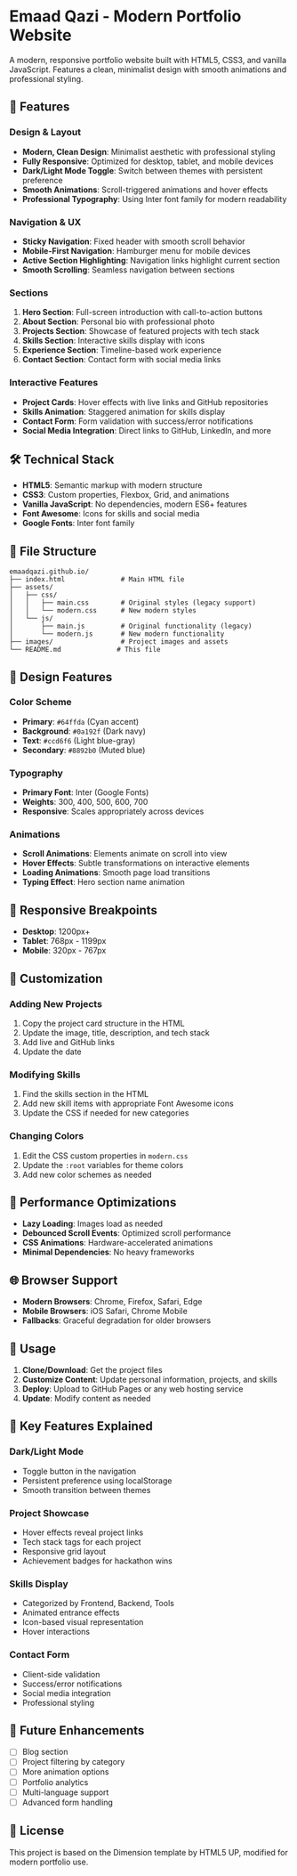 # Emaad Qazi - Modern Portfolio Website

A modern, responsive portfolio website built with HTML5, CSS3, and vanilla JavaScript. Features a clean, minimalist design with smooth animations and professional styling.

## 🚀 Features

### Design & Layout
- **Modern, Clean Design**: Minimalist aesthetic with professional styling
- **Fully Responsive**: Optimized for desktop, tablet, and mobile devices
- **Dark/Light Mode Toggle**: Switch between themes with persistent preference
- **Smooth Animations**: Scroll-triggered animations and hover effects
- **Professional Typography**: Using Inter font family for modern readability

### Navigation & UX
- **Sticky Navigation**: Fixed header with smooth scroll behavior
- **Mobile-First Navigation**: Hamburger menu for mobile devices
- **Active Section Highlighting**: Navigation links highlight current section
- **Smooth Scrolling**: Seamless navigation between sections

### Sections
1. **Hero Section**: Full-screen introduction with call-to-action buttons
2. **About Section**: Personal bio with professional photo
3. **Projects Section**: Showcase of featured projects with tech stack
4. **Skills Section**: Interactive skills display with icons
5. **Experience Section**: Timeline-based work experience
6. **Contact Section**: Contact form with social media links

### Interactive Features
- **Project Cards**: Hover effects with live links and GitHub repositories
- **Skills Animation**: Staggered animation for skills display
- **Contact Form**: Form validation with success/error notifications
- **Social Media Integration**: Direct links to GitHub, LinkedIn, and more

## 🛠️ Technical Stack

- **HTML5**: Semantic markup with modern structure
- **CSS3**: Custom properties, Flexbox, Grid, and animations
- **Vanilla JavaScript**: No dependencies, modern ES6+ features
- **Font Awesome**: Icons for skills and social media
- **Google Fonts**: Inter font family

## 📁 File Structure

```
emaadqazi.github.io/
├── index.html              # Main HTML file
├── assets/
│   ├── css/
│   │   ├── main.css        # Original styles (legacy support)
│   │   └── modern.css      # New modern styles
│   └── js/
│       ├── main.js         # Original functionality (legacy)
│       └── modern.js       # New modern functionality
├── images/                 # Project images and assets
└── README.md              # This file
```

## 🎨 Design Features

### Color Scheme
- **Primary**: `#64ffda` (Cyan accent)
- **Background**: `#0a192f` (Dark navy)
- **Text**: `#ccd6f6` (Light blue-gray)
- **Secondary**: `#8892b0` (Muted blue)

### Typography
- **Primary Font**: Inter (Google Fonts)
- **Weights**: 300, 400, 500, 600, 700
- **Responsive**: Scales appropriately across devices

### Animations
- **Scroll Animations**: Elements animate on scroll into view
- **Hover Effects**: Subtle transformations on interactive elements
- **Loading Animations**: Smooth page load transitions
- **Typing Effect**: Hero section name animation

## 📱 Responsive Breakpoints

- **Desktop**: 1200px+
- **Tablet**: 768px - 1199px
- **Mobile**: 320px - 767px

## 🔧 Customization

### Adding New Projects
1. Copy the project card structure in the HTML
2. Update the image, title, description, and tech stack
3. Add live and GitHub links
4. Update the date

### Modifying Skills
1. Find the skills section in the HTML
2. Add new skill items with appropriate Font Awesome icons
3. Update the CSS if needed for new categories

### Changing Colors
1. Edit the CSS custom properties in `modern.css`
2. Update the `:root` variables for theme colors
3. Add new color schemes as needed

## 🚀 Performance Optimizations

- **Lazy Loading**: Images load as needed
- **Debounced Scroll Events**: Optimized scroll performance
- **CSS Animations**: Hardware-accelerated animations
- **Minimal Dependencies**: No heavy frameworks

## 🌐 Browser Support

- **Modern Browsers**: Chrome, Firefox, Safari, Edge
- **Mobile Browsers**: iOS Safari, Chrome Mobile
- **Fallbacks**: Graceful degradation for older browsers

## 📝 Usage

1. **Clone/Download**: Get the project files
2. **Customize Content**: Update personal information, projects, and skills
3. **Deploy**: Upload to GitHub Pages or any web hosting service
4. **Update**: Modify content as needed

## 🎯 Key Features Explained

### Dark/Light Mode
- Toggle button in the navigation
- Persistent preference using localStorage
- Smooth transition between themes

### Project Showcase
- Hover effects reveal project links
- Tech stack tags for each project
- Responsive grid layout
- Achievement badges for hackathon wins

### Skills Display
- Categorized by Frontend, Backend, Tools
- Animated entrance effects
- Icon-based visual representation
- Hover interactions

### Contact Form
- Client-side validation
- Success/error notifications
- Social media integration
- Professional styling

## 🔄 Future Enhancements

- [ ] Blog section
- [ ] Project filtering by category
- [ ] More animation options
- [ ] Portfolio analytics
- [ ] Multi-language support
- [ ] Advanced form handling

## 📄 License

This project is based on the Dimension template by HTML5 UP, modified for modern portfolio use.

